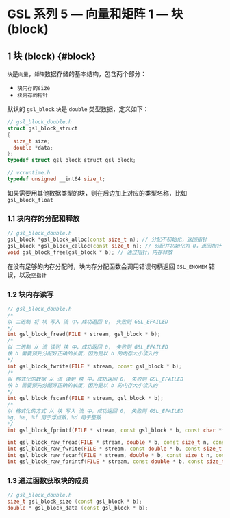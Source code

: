 # GSL 系列 5 — 向量和矩阵 1 — 块 (block)


<!--more-->


## 1 块 (block) {#block}
`块`是`向量`，`矩阵`数据存储的基本结构，包含两个部分：

 - `块内存的size` 
 - `块内存的指针`


默认的 `gsl_block` `块`是 `double` 类型数据，定义如下：

```cpp
// gsl_block_double.h
struct gsl_block_struct
{
  size_t size;
  double *data;
};
typedef struct gsl_block_struct gsl_block;

// vcruntime.h
typedef unsigned __int64 size_t;
```
如果需要用其他数据类型的块，则在后边加上对应的类型名称，比如 `gsl_block_float`

### 1.1 块内存的分配和释放

```cpp
// gsl_block_double.h
gsl_block *gsl_block_alloc(const size_t n); // 分配不初始化，返回指针
gsl_block *gsl_block_calloc(const size_t n); // 分配并初始化为 0，返回指针
void gsl_block_free(gsl_block * b); // 通过指针，内存释放
```
在没有足够的内存分配时，块内存分配函数会调用错误句柄返回 `GSL_ENOMEM` 错误，以及`空指针`

### 1.2 块内存读写

```cpp
// gsl_block_double.h
/*
以 二进制 将 块 写入 流 中，成功返回 0， 失败则 GSL_EFAILED
*/
int gsl_block_fread(FILE * stream, gsl_block * b);
/*
以 二进制 从 流 读到 块 中，成功返回 0， 失败则 GSL_EFAILED
块 b 需要预先分配好正确的长度，因为是以 b 的内存大小读入的
*/
int gsl_block_fwrite(FILE * stream, const gsl_block * b);
/*
以 格式化的数据 从 流 读到 块 中，成功返回 0， 失败则 GSL_EFAILED
块 b 需要预先分配好正确的长度，因为是以 b 的内存大小读入的
*/
int gsl_block_fscanf(FILE * stream, gsl_block * b);
/*
以 格式化的方式 从 块 写入 流 中，成功返回 0， 失败则 GSL_EFAILED
%g, %e, %f 用于浮点数，%d 用于整数
*/
int gsl_block_fprintf(FILE * stream, const gsl_block * b, const char *format);

int gsl_block_raw_fread(FILE * stream, double * b, const size_t n, const size_t stride);
int gsl_block_raw_fwrite(FILE * stream, const double * b, const size_t n, const size_t stride);
int gsl_block_raw_fscanf(FILE * stream, double * b, const size_t n, const size_t stride);
int gsl_block_raw_fprintf(FILE * stream, const double * b, const size_t n, const size_t stride, const char *format);
```
### 1.3 通过函数获取块的成员

```cpp
// gsl_block_double.h
size_t gsl_block_size (const gsl_block * b);
double * gsl_block_data (const gsl_block * b);
```
